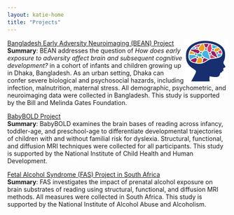 ```yaml
---
layout: katie-home
title: "Projects"
---
```


<img align="right" src="/images/bean_logo_alt2b.png" width="100" height="100" />[Bangladesh Early Adversity Neuroimaging (BEAN) Project](https://www.lcn-bean.org/)    
**Summary**: BEAN addresses the question of *How does early exposure to adversity affect brain and subsequent cognitive development?* in a cohort of infants and children growing up in Dhaka, Bangladesh. As an urban setting, Dhaka can confer severe biological and psychosocial hazards, including infection, malnutrition, maternal stress. All demographic, psychometric, and neuroimaging data were collected in Bangladesh. This study is supported by the Bill and Melinda Gates Foundation.  


[BabyBOLD Project](https://www.gaablab.com/babybold-study)  
**Summary**: BabyBOLD examines the brain bases of reading across infancy, toddler-age, and preschool-age to differentiate developmental trajectories of children with and without familial risk for dyslexia. Structural, functional, and diffusion MRI techniques were collected for all participants. This study is supported by the National Institute of Child Health and Human Development.  


[Fetal Alcohol Syndrome (FAS) Project in South Africa](http://grantome.com/grant/NIH/U01-AA023503-03)  
**Summary**: FAS investigates the impact of prenatal alcohol exposure on brain substrates of reading using structural, functional, and diffusion MRI methods. All measures were collected in South Africa.  This study is supported by the National Institute of Alcohol Abuse and Alcoholism.

<!--stackedit_data:
eyJoaXN0b3J5IjpbLTYxOTc0MjMyOCwxODcwOTgyMzI2LDc4Nz
Q2NjY0N119
![BeanLogo](/images/bean_logo.jpg)
-->

